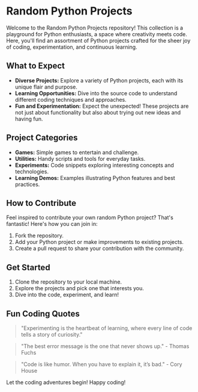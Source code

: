 # Random Python Projects

Welcome to the Random Python Projects repository! This collection is a playground for Python enthusiasts, a space where creativity meets code. Here, you'll find an assortment of Python projects crafted for the sheer joy of coding, experimentation, and continuous learning.

## What to Expect

- **Diverse Projects:** Explore a variety of Python projects, each with its unique flair and purpose.
- **Learning Opportunities:** Dive into the source code to understand different coding techniques and approaches.
- **Fun and Experimentation:** Expect the unexpected! These projects are not just about functionality but also about trying out new ideas and having fun.

## Project Categories

- **Games:** Simple games to entertain and challenge.
- **Utilities:** Handy scripts and tools for everyday tasks.
- **Experiments:** Code snippets exploring interesting concepts and technologies.
- **Learning Demos:** Examples illustrating Python features and best practices.

## How to Contribute

Feel inspired to contribute your own random Python project? That's fantastic! Here's how you can join in:

1. Fork the repository.
2. Add your Python project or make improvements to existing projects.
3. Create a pull request to share your contribution with the community.

## Get Started

1. Clone the repository to your local machine.
2. Explore the projects and pick one that interests you.
3. Dive into the code, experiment, and learn!

## Fun Coding Quotes

> "Experimenting is the heartbeat of learning, where every line of code tells a story of curiosity."

> "The best error message is the one that never shows up." - Thomas Fuchs

> "Code is like humor. When you have to explain it, it’s bad." - Cory House

Let the coding adventures begin! Happy coding!

